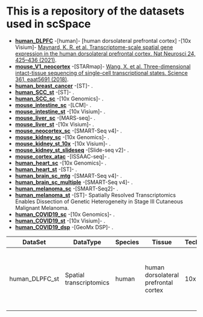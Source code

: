 # This is a repository of the datasets used in scSpace

- __[human_DLPFC]()__ -[human]- [human dorsolateral prefrontal cortex] -[10x Visium]- [Maynard, K. R. et al. Transcriptome-scale spatial gene expression in the human dorsolateral prefrontal cortex. Nat Neurosci 24, 425–436 (2021)]().
- __[mouse_V1_neocortex](https://www.dropbox.com/sh/f7ebheru1lbz91s/AABYSSjSTppBmVmWl2H4s_K-a?dl=0)__ -[STARmap]- [Wang, X. et al. Three-dimensional intact-tissue sequencing of single-cell transcriptional states. Science 361, eaat5691 (2018)](https://doi.org/10.1126/science.aat5691).
- __[human_breast_cancer]()__ -[ST]- []().
- __[human_SCC_st]()__ -[ST]- []().
- __[human_SCC_sc]()__ -[10x Genomics]- []().
- __[mouse_intestine_sc]()__ -[LCM]- []().
- __[mouse_intestine_st]()__ -[10x Visium]- []().
- __[mouse_liver_sc]()__ -[MARS-seq]- []().
- __[mouse_liver_st]()__ -[10x Visium]- []().
- __[mouse_neocortex_sc]()__ -[SMART-Seq v4]- []().
- __[mouse_kidney_sc]()__ -[10x Genomics]- []().
- __[mouse_kidney_st_10x]()__ -[10x Visium]- []().
- __[mouse_kidney_st_slideseq]()__ -[Slide-seq v2]- []().
- __[mouse_cortex_atac]()__ -[ISSAAC-seq]- []().
- __[human_heart_sc]()__ -[10x Genomics]- []().
- __[human_heart_st]()__ -[ST]- []().
- __[human_brain_sc_mtg]()__ -[SMART-Seq v4]- []().
- __[human_brain_sc_multiple]()__ -[SMART-Seq v4]- []().
- __[human_melanoma_sc]()__ -[SMART-Seq2]- []().
- __[human_melanoma_st](https://www.spatialresearch.org/resources-published-datasets/doi-10-1158-0008-5472-can-18-0747/)__ -[ST]- Spatially Resolved Transcriptomics Enables Dissection of Genetic Heterogeneity in Stage III Cutaneous Malignant Melanoma.
- __[human_COVID19_sc]()__ -[10x Genomics]- []().
- __[human_COVID19_st]()__ -[10x Visium]- []().
- __[human_COVID19_dsp]()__ -[GeoMx DSP]- []().

| DataSet | DataType | Species | Tissue | Technology | DataSource | Reference |
| --- | --- | --- | --- | --- | --- | --- |
| human_DLPFC_st | Spatial transcriptomics | human | human dorsolateral prefrontal cortex | 10x Visium | [http://spatial.libd.org/spatialLIBD/](http://spatial.libd.org/spatialLIBD/) | [Transcriptome-scale spatial gene expression in the human dorsolateral prefrontal cortex](https://doi.org/10.1038/s41593-020-00787-0) |

